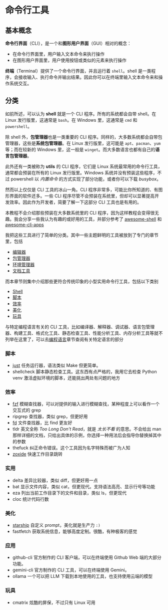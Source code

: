 # 命令行工具

## 基本概念

**命令行界面**（CLI），是一个和**图形用户界面**（GUI）相对的概念：

- 在命令行界面里，用户输入文本命令来执行操作
- 在图形用户界面里，用户使用按钮或类似的元素来执行操作

**终端**（Terminal）提供了一个命令行界面，并且运行着 `shell`。shell 是一类程序，会接收输入、执行命令并输出结果。因此你可以在终端里输入文本命令来和操作系统交互。

## 分类

如前所述，可以认为 **shell** 就是一个 CLI 程序。所有的系统都会自带 shell。在 Linux 发行版里，这通常是 `bash`。在 Windows 里，这通常是 `cmd` 和 `powershell`。

除 shell 外，**包管理器**也是一类重要的 CLI 程序。同样的，大多数系统都会自带包管理器，这些是**系统包管理器**。在 Linux 发行版里，这可能是 `apt`、`pacman`、`yum` 等；而在较新的 Windows 里，这一般是 `winget`。而大多数语言也都有自己的**语言包管理器**。

此外还有一类被称为 **utils** 的 CLI 程序，它们是 Linux 系统最常用的命令行工具，通常都会预装在所有的 Linux 发行版里。Windows 系统并没有预装这些程序，不过 powershell 以 *内置命令* 的方式实现了部分功能，或者你可以下载 *busybox*。

然而以上仅仅是 CLI 工具的冰山一角。CLI 程序非常多，可能比你所知道的、有图形界面的软件还多。一些 CLI 程序尽管不会预装在系统里，但却可以显著提高开发效率。因此作为开发者，简要了解一下这部分 CLI 工具也是有用的。

本教程不会介绍那些预装在大多数系统里的 CLI 程序，因为这样教程会变得很无趣。我会分享一些我认为有趣的或好用的工具，并部分参考了 [awesome-shell](https://github.com/alebcay/awesome-shell) 和 [awesome-cli-apps](https://github.com/agarrharr/awesome-cli-apps)

我把这些工具进行了简单的分类。其中一些主题鲜明的工具被放到了专门的章节里，包括

- [编辑器](../编辑器/index.md)
- [包管理器](../包管理/index.md)
- [环境管理器](../环境管理/index.md)
- [文档工具](../文档/index.md)

而本章节则集中介绍那些更符合传统印象的小型实用命令行工具，包括以下类别

- [Shell](Shell.md)
- [脚本](#脚本)
- [效率](#效率)
- [美化](#美化)
- [玩具](#玩具)

与特定编程语言有关的 CLI 工具，比如编译器、解释器、调试器、语言包管理器、构建工具、格式化工具、静态检查工具、性能分析工具、内存分析工具等就不列举在这里了，可以去[编程语言](../编程语言/index.md)章节查阅有关特定语言的部分
<!-- TODO 完成 ripgrep、tldr、delta、bat、eza、cloc、fastfetch、ollama -->
### 脚本

- [just](Just.md) 任务运行器，语法类似 Make 但更简单。
- shellcheck 脚本静态检查工具。这东西有点严格的，我用它去检查 Python venv 激活虚拟环境的脚本，还能挑出两处有问题的地方

### 效率

- [fzf](Fzf.md) 模糊查找器，可以对提供的输入进行模糊查找，某种程度上可以看作一个交互式的 grep
- ripgrep 查找器，类似 grep，但更好用
- [fd](Fd.md) 文件查找器，比 find 更友好
- tldr 英文全称 *Too Long Don't Read*，就是 *太长不看* 的意思。不会给出 man 那样详细的文档，只给出具体的示例，你选择一种用法后会指导你替换掉其中的参数
- thefuck 纠正命令错误。这个工具因为名字特殊而被广为人知
- [zoxide](Zoxide.md) 快速工作目录跳转

### 实用

- delta 差异比较器，类似 diff，但更好用一点
- bat 显示文件内容，类似 cat，但更现代。支持语法高亮、显示行号等功能
- eza 列出当前工作目录下的文件和目录，类似 ls，但更现代
- cloc 统计代码行数

### 美化

- [starship](Starship.md) 自定义 prompt，美化就是生产力 `:)`
- fastfetch 获取系统信息，能够高度定制。很酷，有种极客的感觉

### 应用

- github-cli 官方制作的 CLI 客户端，可以在终端使用 Github Web 端的大部分功能。
- gemini-cli 官方制作的 CLI 工具，可以在终端使用 Gemini。
- ollama 一个可以把 LLM 下载到本地使用的工具，也支持使用云端的模型

### 玩具

- cmatrix 炫酷的屏保，不过只有 Linux 可用
